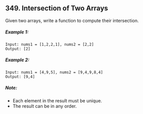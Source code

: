 ## 349. Intersection of Two Arrays
Given two arrays, write a function to compute their intersection.

##### Example 1:
```
Input: nums1 = [1,2,2,1], nums2 = [2,2]
Output: [2]
```
##### Example 2:
```
Input: nums1 = [4,9,5], nums2 = [9,4,9,8,4]
Output: [9,4]
```
##### Note:

* Each element in the result must be unique.
* The result can be in any order.